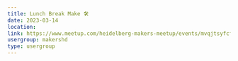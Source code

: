 ```yaml
---
title: Lunch Break Make 🛠️
date: 2023-03-14
location: 
link: https://www.meetup.com/heidelberg-makers-meetup/events/mvqjtsyfcfbsb/
usergroup: makershd
type: usergroup
---
```

